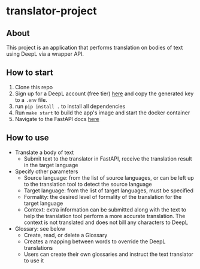 # translator-project

## About
This project is an application that performs translation on bodies of text using DeepL via a wrapper API.

## How to start
1. Clone this repo
2. Sign up for a DeepL account (free tier) [here](https://www.deepl.com/en/pro/change-plan?utm_source=github&utm_medium=github-python-readme#developer) and copy the generated key to a `.env` file.
3. run `pip install .` to install all dependencies
4. Run `make start` to build the app's image and start the docker container
5. Navigate to the FastAPI docs [here](http://localhost:9000/docs#/)

## How to use
* Translate a body of text
    * Submit text to the translator in FastAPI, receive the translation result in the target language
* Specify other parameters
    * Source language: from the list of source languages, or can be left up to the translation tool to detect the source language
    * Target language: from the list of target languages, must be specified
    * Formality: the desired level of formality of the translation for the target language 
    * Context: extra information can be submitted along with the text to help the translation tool perform a more accurate translation. The context is not translated and does not bill any characters to DeepL
* Glossary: see below
    * Create, read, or delete a Glossary
    * Creates a mapping between words to override the DeepL translations
    * Users can create their own glossaries and instruct the text translator to use it

